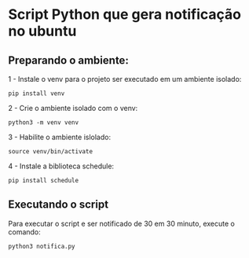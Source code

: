 # Script Python que gera notificação no ubuntu

## Preparando o ambiente:

1 - Instale o venv para o projeto ser executado em um ambiente isolado:

`pip install venv` 

2 - Crie o ambiente isolado com o venv:

 `python3 -m venv venv`

3 - Habilite o ambiente islolado:

`source venv/bin/activate`

4 - Instale a biblioteca schedule:

`pip install schedule`

## Executando o script

Para executar o script e ser notificado de 30 em 30 minuto, execute o comando:

`python3 notifica.py`
